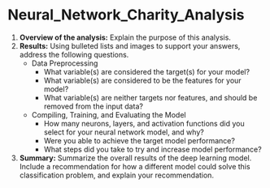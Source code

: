 # Neural_Network_Charity_Analysis

1. **Overview of the analysis:** Explain the purpose of this analysis.
2. **Results:** Using bulleted lists and images to support your answers, address the following questions.
   - Data Preprocessing
     - What variable(s) are considered the target(s) for your model?
     - What variable(s) are considered to be the features for your model?
     - What variable(s) are neither targets nor features, and should be removed from the input data?
   - Compiling, Training, and Evaluating the Model
     - How many neurons, layers, and activation functions did you select for your neural network model, and why?
     - Were you able to achieve the target model performance?
     - What steps did you take to try and increase model performance?
3. **Summary:** Summarize the overall results of the deep learning model. Include a recommendation for how a different model could solve this classification problem, and explain your recommendation.